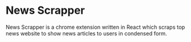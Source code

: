 # News Scrapper

News Scrapper is a chrome extension written in React which scraps top news website to show news articles to users in condensed form. 
